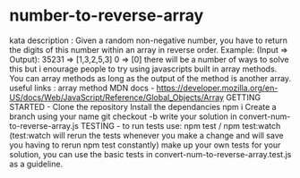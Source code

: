 # number-to-reverse-array
kata description : Given a random non-negative number, you have to return the digits of this number within an array in reverse order.
Example: (Input => Output):
35231 => [1,3,2,5,3]
0 => [0]
there will be a number of ways to solve this but i enourage people to try using javascripts built in array methods. You can array methods as long as the output of the method is another array.
useful links :
array method MDN docs - https://developer.mozilla.org/en-US/docs/Web/JavaScript/Reference/Global_Objects/Array
GETTING STARTED -
Clone the repository
Install the dependancies npm i
Create a branch using your name git checkout -b
write your solution in convert-num-to-reverse-array.js
TESTING -
to run tests use: npm test / npm test:watch (test:watch will rerun the tests whenever you make a change and will save you having to rerun npm test constantly)
make up your own tests for your solution, you can use the basic tests in convert-num-to-reverse-array.test.js as a guideline.